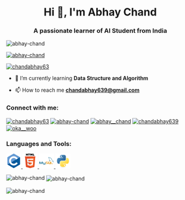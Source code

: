 <h1 align="center">Hi 👋, I'm Abhay Chand</h1>
<h3 align="center">A passionate learner of AI Student from India</h3>

<p align="left"> <img src="https://komarev.com/ghpvc/?username=abhay-chand&label=Profile%20views&color=0e75b6&style=flat" alt="abhay-chand" /> </p>

<p align="left"> <a href="https://github.com/ryo-ma/github-profile-trophy"><img src="https://github-profile-trophy.vercel.app/?username=abhay-chand" alt="abhay-chand" /></a> </p>

<p align="left"> <a href="https://twitter.com/chandabhay63" target="blank"><img src="https://img.shields.io/twitter/follow/chandabhay63?logo=twitter&style=for-the-badge" alt="chandabhay63" /></a> </p>

- 🌱 I’m currently learning **Data Structure and Algorithm**

- 📫 How to reach me **chandabhay639@gmail.com**

<h3 align="left">Connect with me:</h3>
<p align="left">
<a href="https://twitter.com/chandabhay63" target="blank"><img align="center" src="https://raw.githubusercontent.com/rahuldkjain/github-profile-readme-generator/master/src/images/icons/Social/twitter.svg" alt="chandabhay63" height="30" width="40" /></a>
<a href="https://linkedin.com/in/abhay-chand" target="blank"><img align="center" src="https://raw.githubusercontent.com/rahuldkjain/github-profile-readme-generator/master/src/images/icons/Social/linked-in-alt.svg" alt="abhay-chand" height="30" width="40" /></a>
<a href="https://instagram.com/abhay__chand" target="blank"><img align="center" src="https://raw.githubusercontent.com/rahuldkjain/github-profile-readme-generator/master/src/images/icons/Social/instagram.svg" alt="abhay__chand" height="30" width="40" /></a>
<a href="https://www.hackerrank.com/chandabhay639" target="blank"><img align="center" src="https://raw.githubusercontent.com/rahuldkjain/github-profile-readme-generator/master/src/images/icons/Social/hackerrank.svg" alt="chandabhay639" height="30" width="40" /></a>
<a href="https://www.leetcode.com/oka__woo" target="blank"><img align="center" src="https://raw.githubusercontent.com/rahuldkjain/github-profile-readme-generator/master/src/images/icons/Social/leet-code.svg" alt="oka__woo" height="30" width="40" /></a>
</p>

<h3 align="left">Languages and Tools:</h3>
<p align="left"> <a href="https://www.cprogramming.com/" target="_blank" rel="noreferrer"> <img src="https://raw.githubusercontent.com/devicons/devicon/master/icons/c/c-original.svg" alt="c" width="40" height="40"/> </a> <a href="https://www.w3.org/html/" target="_blank" rel="noreferrer"> <img src="https://raw.githubusercontent.com/devicons/devicon/master/icons/html5/html5-original-wordmark.svg" alt="html5" width="40" height="40"/> </a> <a href="https://www.mysql.com/" target="_blank" rel="noreferrer"> <img src="https://raw.githubusercontent.com/devicons/devicon/master/icons/mysql/mysql-original-wordmark.svg" alt="mysql" width="40" height="40"/> </a> <a href="https://www.python.org" target="_blank" rel="noreferrer"> <img src="https://raw.githubusercontent.com/devicons/devicon/master/icons/python/python-original.svg" alt="python" width="40" height="40"/> </a> </p>

<p><img align="left" src="https://github-readme-stats.vercel.app/api/top-langs?username=abhay-chand&show_icons=true&locale=en&layout=compact" alt="abhay-chand" /></p>

<p>&nbsp;<img align="center" src="https://github-readme-stats.vercel.app/api?username=abhay-chand&show_icons=true&locale=en" alt="abhay-chand" /></p>

<p><img align="center" src="https://github-readme-streak-stats.herokuapp.com/?user=abhay-chand&" alt="abhay-chand" /></p>
